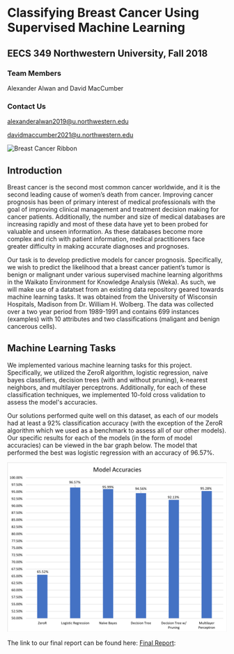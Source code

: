 # Classifying Breast Cancer Using Supervised Machine Learning

## EECS 349 Northwestern University, Fall 2018

### Team Members
Alexander Alwan and David MacCumber

### Contact Us
alexanderalwan2019@u.northwestern.edu

davidmaccumber2021@u.northwestern.edu

![Breast Cancer Ribbon](https://www.sacofitness.com/wp-content/uploads/2017/10/banner.png)

## Introduction
Breast cancer is the second most common cancer worldwide, and it is the second leading cause of women’s death from cancer. Improving cancer prognosis has been of primary interest of medical professionals with the goal of improving clinical management and treatment decision making for cancer patients. Additionally, the number and size of medical databases are increasing rapidly and most of these data have yet to been probed for valuable and unseen information. As these databases become more complex and rich with patient information, medical practitioners face greater difficulty in making accurate diagnoses and prognoses. 

Our task is to develop predictive models for cancer prognosis. Specifically, we wish to predict the likelihood that a breast cancer patient’s tumor is benign or malignant under various supervised machine learning algorithms in the Waikato Environment for Knowledge Analysis (Weka). As such, we will make use of a datatset from an existing data repository geared towards machine learning tasks. It was obtained from the University of Wisconsin Hospitals, Madison from Dr. William H. Wolberg. The data was collected over a two year period from 1989-1991 and contains 699 instances (examples) with 10 attributes and two classifications (maligant and benign cancerous cells). 

## Machine Learning Tasks 
We implemented various machine learning tasks for this project.  Specifically, we utilized the ZeroR algorithm, logistic regression, naive bayes classifiers, decision trees (with and without pruning), k-nearest neighbors, and multilayer perceptrons.  Additionally, for each of these classification techniques, we implemented 10-fold cross validation to assess the model's accuracies.  


Our solutions performed quite well on this dataset, as each of our models had at least a 92% classification accuracy (with the exception of the ZeroR algorithm which we used as a benchmark to assess all of our other models).  Our specific results for each of the models (in the form of model accuracies) can be viewed in the bar graph below. The model that performed the best was logistic regression with an accuracy of 96.57%.  
  

![Model Accuracies](/images/model_accuracies.png)


The link to our final report can be found here: [Final Report](https://docs.google.com/document/d/1hB5TiP_qrpGs4ZGKCB7zV3M-geFUmaiaO93cZD5dvwE/edit):





